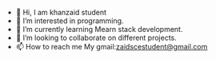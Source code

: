 - 👋 Hi, I am khanzaid student
- 👀 I’m interested in programming.
- 🌱 I’m currently learning Mearn stack development.
- 💞️ I’m looking to collaborate on different projects.
- 📫 How to reach me My gmail:zaidscestudent@gmail.com

<!---
KhanzaidGithub/KhanzaidGithub is a ✨ special ✨ repository because its `README.md` (this file) appears on your GitHub profile.
You can click the Preview link to take a look at your changes.
--->
